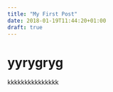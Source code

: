 ```yaml
---
title: "My First Post"
date: 2018-01-19T11:44:20+01:00
draft: true
---
```


# yyrygryg
kkkkkkkkkkkkkkk
